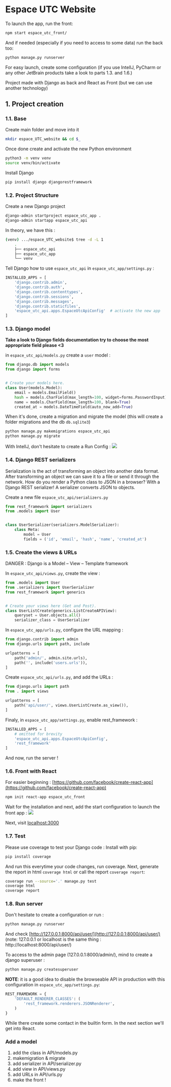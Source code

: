 Espace UTC Website
===


To launch the app, run the front:
```bash
npm start espace_utc_front/
```

And if needed (especially if you need to access to some data) run the back too:
```bash
python manage.py runserver
```

For easy launch, create some configuration (if you use IntellJ, PyCharm or any other JetBrain products take a look to parts 1.3. and 1.6.)

Project made with Django as back and React as Front (but we can  use another technology)



## 1. Project creation 
### 1.1. Base

Create main folder and move into it
```bash
mkdir espace_UTC_website && cd $_
```

Once done create and activate the new Python environment
```bash
python3 -m venv venv
source venv/bin/activate
```

Install Django
```bash
pip install django djangorestframework
```



### 1.2. Project Structure

Create a new Django project
```bash
django-admin startproject espace_utc_app .
django-admin startapp espace_utc_api
```

In theory, we have this :
```bash
(venv) .../espace_UTC_website$ tree -d -L 1
	.
	├── espace_utc_api
	├── espace_utc_app
	└── venv
```

Tell Django how to use `espace_utc_api` in `espace_utc_app/settings.py` :
```python
INSTALLED_APPS = [
    'django.contrib.admin',
    'django.contrib.auth',
    'django.contrib.contenttypes',
    'django.contrib.sessions',
    'django.contrib.messages',
    'django.contrib.staticfiles',
    'espace_utc_api.apps.EspaceUtcApiConfig'  # activate the new app
]
```



### 1.3. Django model

**Take a look to Django fields documentation try to choose the most appropriate field please <3**

in `espace_utc_api/models.py` create a `user` model :
```python
from django.db import models
from django import forms


# Create your models here.
class User(models.Model):
    email = models.EmailField()
    hash = models.CharField(max_length=100, widget=forms.PasswordInput)  # Password
    name = models.CharField(max_length=100, blank=True)
    created_at = models.DateTimeField(auto_now_add=True)
```

When it's done, create a migration and migrate the model (this will create a folder migrations and the db `db.sqlite3`)
```bash
python manage.py makemigrations espace_utc_api
python manage.py migrate
```

With IntellJ, don't hesitate to create a Run Config : 
![](https://puu.sh/Hndtk/32c6c8cc84.png)



### 1.4. Django REST serializers
Serialization is the act of transforming an object into another data format. After transforming an object we can save it to a file or send it through the network. How do you render a Python class to JSON in a browser? With a Django REST serializer! A serializer converts JSON to objects. 


Create a new file `espace_utc_api/serializers.py`
```python
from rest_framework import serializers
from .models import User


class UserSerializer(serializers.ModelSerializer):
    class Meta:
        model = User
        fields = ('id', 'email', 'hash', 'name', 'created_at')
```



### 1.5. Create the views & URLs
DANGER : Django is a Model – View – Template framework

In `espace_utc_api/views.py`, create the view :
```python
from .models import User
from .serializers import UserSerializer
from rest_framework import generics


# Create your views here (Get and Post).
class UserListCreate(generics.ListCreateAPIView):
    queryset = User.objects.all()
    serializer_class = UserSerializer
```

In `espace_utc_app/urls.py`, configure the URL mapping :
```python
from django.contrib import admin
from django.urls import path, include

urlpatterns = [
    path('admin/', admin.site.urls),
    path('', include('users.urls')),
]
```

Create `espace_utc_api/urls.py`, and add the URLs :
```python
from django.urls import path
from . import views

urlpatterns = [
    path('api/user/', views.UserListCreate.as_view()),
]
```

Finaly, in `espace_utc_app/settings.py`, enable rest_framework :
```python
INSTALLED_APPS = [
    # omitted for brevity
    'espace_utc_api.apps.EspaceUtcApiConfig',
    'rest_framework'
]
```

And now, run the server !



### 1.6. Front with React

For easier beginning : [https://github.com/facebook/create-react-app](https://github.com/facebook/create-react-app)
```bash
npm init react-app espace_utc_front
```

Wait for the installation and next, add the start configuration to launch the front app :
![](https://puu.sh/Hneoc/0a22a8d27e.png)

Next, visit [localhost:3000](http://localhost:3000/)



### 1.7. Test

Please use coverage to test your Django code :
Install with pip:
```bash
pip install coverage
```

And run this everytime your code changes, run coverage. Next, generate the report in html `coverage html` or call the report `coverage report`:
```bash
coverage run --source='.' manage.py test
coverage html
coverage report
```


### 1.8. Run server
Don't hesitate to create a configuration or run :
```bash
python manage.py runserver
```
And check [http://127.0.0.1:8000/api/user/](http://127.0.0.1:8000/api/user/) (note: 127.0.0.1 or localhost is the same thing : http://localhost:8000/api/user/)


To access to the admin page (127.0.0.1:8000/admin/), mind to create a django superuser :
```bash
python manage.py createsuperuser
```


**NOTE**: it is a good idea to disable the browseable API in production with this configuration in `espace_utc_app/settings.py`:
```python
REST_FRAMEWORK = {
    'DEFAULT_RENDERER_CLASSES': (
        'rest_framework.renderers.JSONRenderer',
    )
}
```
While there create some contact in the builtin form. In the next section we'll get into React.



### Add a model 

1. add the class in API/models.py
2. makemigration & migrate
3. add serializer in API/serializer.py
4. add view in API/views.py
5. add URLs in API/urls.py
6. make the front !